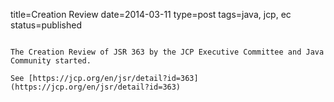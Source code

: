 title=Creation Review
date=2014-03-11
type=post
tags=java, jcp, ec
status=published
~~~~~~

The Creation Review of JSR 363 by the JCP Executive Committee and Java Community started.

See [https://jcp.org/en/jsr/detail?id=363](https://jcp.org/en/jsr/detail?id=363)